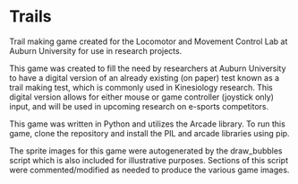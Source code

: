 # Trails
Trail making game created for the Locomotor and Movement Control Lab at Auburn University for use in research projects.

This game was created to fill the need by researchers at Auburn University to have a digital version of an already existing (on paper) test known as a trail making test, 
which is commonly used in Kinesiology research. This digital version allows for either mouse or game controller (joystick only) input, and will be used in upcoming research on 
e-sports competitors.

This game was written in Python and utilizes the Arcade library.
To run this game, clone the repository and install the PIL and arcade libraries using pip.

The sprite images for this game were autogenerated by the draw_bubbles script which is also included for illustrative purposes.
Sections of this script were commented/modified as needed to produce the various game images.
